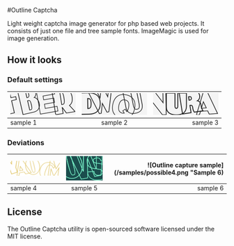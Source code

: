 #Outline Captcha

Light weight captcha image generator for php based web projects. It consists of just one file and tree sample fonts. ImageMagic is used for image generation. 

## How it looks
### Default settings

| ![Outline capture default](/samples/default1.png "Default 1") | ![Outline capture default](/samples/default2.png "Default 2") | ![Outline capture default](/samples/default3.png "Default 3") |
| ------------- |:-------------:| -----:|
| sample 1      | sample 2 | sample 3 | 

### Deviations

| ![Outline capture sample](/samples/possible1.png "Sample 4") | ![Outline capture sample](/samples/possible3.png "Sample 5") | ![Outline capture sample](/samples/possible4.png "Sample 6) |
| ------------- |:-------------:| -----:|
| sample 4      | sample 5 | sample 6 | 



## License
The Outline Captcha utility is open-sourced software licensed under the MIT license.
